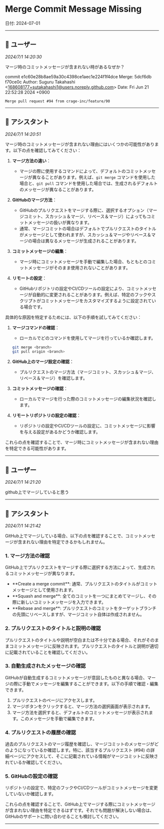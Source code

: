 # Merge Commit Message Missing

日付: 2024-07-01

---

## 👤 ユーザー
*2024/7/1 14:20:30*

マージ時のコミットメッセージが含まれない時があるなぜか？

commit e1c60e28b8ae59a30c4398ce1aec1e224f1f4dce
Merge: 5dcf6db f70ce0c
Author: Suguru Takahashi &lt;168608177+sutakahashi1@users.noreply.github.com&gt;
Date:   Fri Jun 21 22:52:28 2024 +0900

    Merge pull request #94 from crage-inc/feature/90

---

## 🤖 アシスタント
*2024/7/1 14:20:51*

マージ時のコミットメッセージが含まれない理由にはいくつかの可能性があります。以下の点を確認してみてください：

1. **マージ方法の違い**：
    - マージの際に使用するコマンドによって、デフォルトのコミットメッセージが異なることがあります。例えば、`git merge` コマンドを使用した場合と、`git pull` コマンドを使用した場合では、生成されるデフォルトのメッセージが異なることがあります。

2. **GitHubのマージ方法**：
    - GitHubのプルリクエストをマージする際に、選択するオプション（マージコミット、スカッシュ＆マージ、リベース＆マージ）によってもコミットメッセージの扱いが異なります。
    - 通常、マージコミットの場合はデフォルトでプルリクエストのタイトルがメッセージとして使われますが、スカッシュ＆マージやリベース＆マージの場合は異なるメッセージが生成されることがあります。

3. **コミットメッセージの編集**：
    - マージ時にコミットメッセージを手動で編集した場合、もともとのコミットメッセージがそのまま使用されないことがあります。

4. **リモートの設定**：
    - GitHubリポジトリの設定やCI/CDツールの設定により、コミットメッセージが自動的に変更されることがあります。例えば、特定のフックやスクリプトがコミットメッセージをカスタマイズするように設定されている場合です。

具体的な原因を特定するためには、以下の手順を試してみてください：

1. **マージコマンドの確認**：
    - ローカルでどのコマンドを使用してマージを行っているか確認します。
    
    ```sh
    git merge <branch>
    git pull origin <branch>
    ```

2. **GitHub上のマージ設定の確認**：
    - プルリクエストのマージ方法（マージコミット、スカッシュ＆マージ、リベース＆マージ）を確認します。

3. **コミットメッセージの確認**：
    - ローカルでマージを行った際のコミットメッセージの編集状況を確認します。

4. **リモートリポジトリの設定の確認**：
    - リポジトリの設定やCI/CDツールの設定に、コミットメッセージに影響を与える設定があるかどうか確認します。

これらの点を確認することで、マージ時にコミットメッセージが含まれない理由を特定できる可能性があります。

---

## 👤 ユーザー
*2024/7/1 14:21:20*

github上でマージしていると思う

---

## 🤖 アシスタント
*2024/7/1 14:21:42*

GitHub上でマージしている場合、以下の点を確認することで、コミットメッセージが含まれない理由を特定できるかもしれません。

### 1. マージ方法の確認
GitHub上でプルリクエストをマージする際に選択する方法によって、生成されるコミットメッセージが異なります。

- \*\*Create a merge commit\*\*: 通常、プルリクエストのタイトルがコミットメッセージとして使用されます。
- \*\*Squash and merge\*\*: 全てのコミットを一つにまとめてマージし、その際に新しいコミットメッセージを入力できます。
- \*\*Rebase and merge\*\*: プルリクエストのコミットをターゲットブランチの先頭にリベースしますが、マージコミット自体は作成されません。

### 2. プルリクエストのタイトルと説明の確認
プルリクエストのタイトルや説明が空白または不十分である場合、それがそのままコミットメッセージに反映されます。プルリクエストのタイトルと説明が適切に記載されていることを確認してください。

### 3. 自動生成されたメッセージの確認
GitHubが自動生成するコミットメッセージが意図したものと異なる場合、マージの際に手動でメッセージを編集することができます。以下の手順で確認・編集できます。

1. プルリクエストのページにアクセスします。
2. マージボタンをクリックすると、マージ方法の選択画面が表示されます。
3. マージ方法を選択すると、デフォルトのコミットメッセージが表示されます。このメッセージを手動で編集できます。

### 4. プルリクエストの履歴の確認
過去のプルリクエストのマージ履歴を確認し、マージコミットのメッセージがどのようになっているか確認します。特に、該当するプルリクエスト (#94) の詳細ページにアクセスして、そこに記載されている情報がマージコミットに反映されているか確認してください。

### 5. GitHubの設定の確認
リポジトリの設定で、特定のフックやCI/CDツールがコミットメッセージを変更していないか確認します。

これらの点を確認することで、GitHub上でマージする際にコミットメッセージが含まれない理由を特定できるはずです。それでも問題が解決しない場合は、GitHubのサポートに問い合わせることも検討してください。

---

